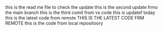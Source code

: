 this is the read me file to check the update
this is the second update frmo the main branch
this is the third comit from vs code
this is updatef today
this is the latest code from remote
THIS IS THE LATEST CODE FRM REMOTE
this is the code from local repositoory
